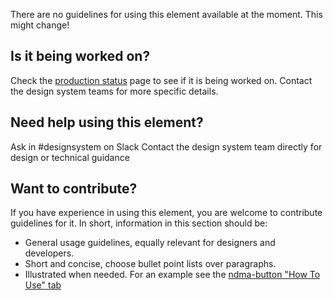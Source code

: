 There are no guidelines for using this element available at the moment. This might change!

## Is it being worked on?

Check the [production status](https://zeroheight.com/40ca136a2/v/0/p/15adc5-production-status) page to see if it is being worked on. 
Contact the design system teams for more specific details.
## Need help using this element?
Ask in #designsystem on Slack
Contact the design system team directly for design or technical guidance
## Want to contribute?
If you have experience in using this element, you are welcome to contribute guidelines for it. In short, information in this section should be:
* General usage guidelines, equally relevant for designers and developers.
* Short and concise, choose bullet point lists over paragraphs.
* Illustrated when needed.
For an example see the [ndma-button "How To Use" tab](https://zeroheight.com/40ca136a2/v/0/p/3006f5-button/b/09d7b1)


